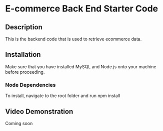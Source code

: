 # E-commerce Back End Starter Code

## Description
This is the backend code that is used to retrieve ecommerce data.

## Installation
Make sure that you have installed MySQL and Node.js onto your machine before proceeding.

### Node Dependencies
To install, navigate to the root folder and run npm install

## Video Demonstration
Coming soon
